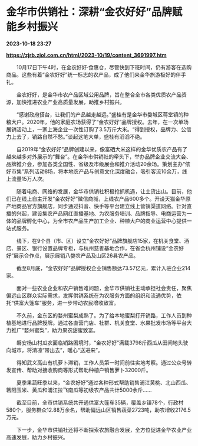 # 金华市供销社：深耕“金农好好”品牌赋能乡村振兴

**2023-10-18 23:27**

**https://zjrb.zjol.com.cn/html/2023-10/19/content_3691997.htm**

　　10月17日下午4时，在金农好好·食惠仓，尽管快到下班时间，仍有游客在选购商品。这些有着“金农好好”统一标志的农产品，成了他们来金华旅游极好的伴手礼。

　　金农好好，是金华市农产品区域公用品牌，旨在整合全市各类优质农产品资源，加快推进农业产业高质量发展，助推乡村振兴。

　　“感谢政府搭台，让我们的产品越走越远。”盛桂有是金华市婺城区蒋堂镇的种粮大户。2020年，他的家庭农场获得了“金农好好”品牌授权。去年，在一次单场展销活动上，一家上海企业一次性订购了3.5万斤大米。“得到授权，品牌力、公信力上去了，销路自然不愁。”谈起这笔大单，盛桂有滔滔不绝。

　　自2019年“金农好好”品牌创建以来，像富硒大米这样的金华优质农产品有了越来越多对外展示的“舞台”。在金华市供销社的牵头下，举办品牌企业交流大会、品牌推介会，参加各类全国性、省级及市级展会和推介活动20余场。策划主办“侬好市集”系列活动8场，将本地农产品与创意文化深度融合，吸引客流10余万，线上流量15万人次。

　　随着电商、网络的发展，金华市供销社积极抢抓机遇，让土货出山。目前，他们已在线上自主开发“金农好好”微信商城，上线农产品600多个。开设天猫金华原产地商品官方旗舰店，同步通过抖音、快手等平台建立线上营销渠道网络。针对直播的兴起，建设集农产品网红直播基地、为农服务培训、品牌指导、电商运营为一体的品牌孵化中心，为全市农产品生产加工企业、种植大户的商业运营中心提供一站式服务。

　　线下，在9个县（市、区）设立“金农好好”品牌旗舰店15家，在机关食堂、酒店、景区、银行设置品牌专柜，与杭州慈善基地合作，在省会杭州铺设“金农好好”展示合作点，展示展销八婺农产品及山区26县农产品。

　　截至8月底，“金农好好”品牌授权企业销售额达73.57亿元，累计入驻企业214家。

　　面对一些农业企业和农户销售难问题，金华市供销社主动承担社会责任，聚焦偏远山区群众实际需求，发挥供销系统在为农服务方面的组织和流通优势，依托“供富大篷车”服务，进一步带动农民增收致富。

　　不久前，金东区的婺州蜜梨成熟了。为了给本地蜜梨打开销路，工作人员到种植基地进行品牌授牌。通过各直营门店、社群、机关食堂、水果批发市场等平台大力推广“婺州蜜梨”，助力果农甜蜜致富。

　　磐安杨山村瓜农面临销路困境时，“金农好好”满载3798斤西瓜从田间地头驶向城市，将清凉“带出去”，暖心“送进来”。

　　得知武义高山有机萝卜滞销，工作人员第一时间前往实地考察。通过公众号转发宣传、帮助对接收购商等形式帮助种植户销售萝卜32000斤。

　　夏季果蔬旺季以来，“金农好好”通过各种形式帮助销售浦江黄桃、北山西瓜、箬阳玉米、黄瓜和浦江拉飞南瓜等初级农产品共计5000余斤……

　　截至目前，全市供销系统共开通供富大篷车35辆，覆盖乡镇78个，行政村580个，服务群众12.88万余名，帮助偏远山区销售蔬菜2723吨，助农增收2176.5万元。

　　下一步，金华市供销社还将不断探索农旅融合发展，全方位促进金华农业产业高速发展，助力乡村振兴。